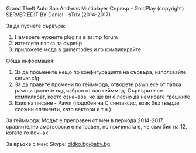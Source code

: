 Grand Theft Auto San Andreas Multiplayer Сървър - GoldPlay
(copyright) SERVER EDIT BY Daniel - sTrIx (2014-2017)

За да пуснете сървъра:
1. Намерете нужните plugins в sa:mp forum
2. изтеглете папка за сървър
3. приложете мода в gamemodes и го компилирайте

Обща информация:
1. За да промените нещо по конфигурацията на сървъра, използвайте server.cfg
2. За да правите промени по гейммода, отворете pawn.exe от папка pawn и цъкнете над избран от вас гейммод.
Сървърите се компилират, което означава, че ще ви е лесно да намирате грешките
3. Език на писане - Pawn (подобен на C синтаксис, език без твърде сложни елементи, като вектори и т.н.)

За гейммода:
Модът е преправен от мен в периода 2014-2017, сравнително аматьорски е направен,
но причината е, че съм бил на 12, когато го почнах

За връзка с мен:
Skype: didko.bg@abv.bg
